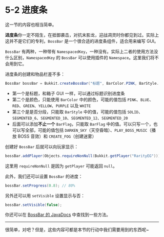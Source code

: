 # 5-2 进度条

这一节的内容也相当简单。

**进度条**你一定不陌生，在抵御袭击，对抗末影龙，迎战凋灵时你都见到过。实际上这并不是它们的专利，`BossBar` 是一个很合适的进度条组件，适合用来编写 GUI。

`BossBar` 有两种，一种带有 `NamespacedKey`，一种没有。实际上二者的使用方法没什么区别，`NamespacedKey` 的 `BossBar` 可以使用插件的 `Namespace`。这里我们将不会用到它。

进度条的创建和物品栏差不多：

```java
BossBar bossBar = Bukkit.createBossBar("标题", BarColor.PINK, BarStyle.SOLID, BarFlag.CREATE_FOG);
```

- 第一个是标题，和箱子 GUI 一样，可以通过标题识别进度条
- 第二个是颜色，只能使用 `BarColor` 中的颜色，可能的值包括 `PINK`、`BLUE`、`RED`、`GREEN`、`YELLOW`、`PURPLE` 以及 `WHITE`
- 第三个是是否分段，只能取 `BarStyle` 中的值，可能的值包括 `SOLID`、`SEGMENTED_6`、`SEGMENTED_10`、`SEGMENTED_12`、`SEGMENTED_20`
- 后面可以添加**不止一个** `BarFlag`，只能取 `BarFlag` 中的值。可以只写一个，也可以写全部，可能的值包括 `DARKEN_SKY`（天空昏暗）、`PLAY_BOSS_MUSIC`（播放 BOSS 音效）和 `CREATE_FOG`（创建迷雾）

创建好 `BossBar` 后就可以向玩家显示：

```java
bossBar.addPlayer(Objects.requireNonNull(Bukkit.getPlayer("RarityEG")));
```

这里用 `requireNonNull` 是因为 `getPlayer` 可能返回 `null`。

此外，我们还可以设置 `BossBar` 的进度：

```java
bossBar.setProgress(0.8); // 80%
```

另外还可以用 `setVisible` 设置显示与否：

```java
bossBar.setVisible(false);
```

你还可以在 [BossBar 的 JavaDocs](https://papermc.io/javadocs/paper/1.16/org/bukkit/boss/BossBar.html) 中查找到一些方法。

---

很简单，对吧？但是，这些内容可都是本节的行动中我们需要用到的东西呢~